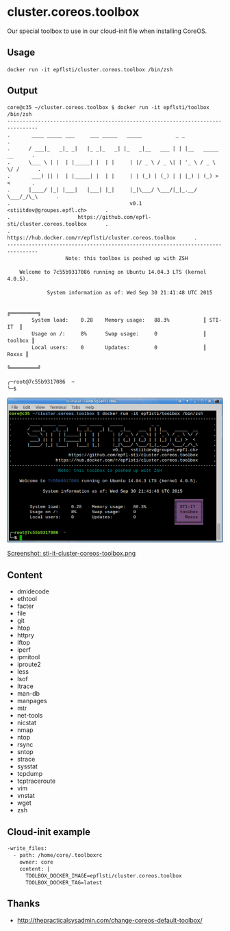 # cluster.coreos.toolbox

Our special toolbox to use in our cloud-init file when installing CoreOS.

## Usage
`docker run -it epflsti/cluster.coreos.toolbox /bin/zsh`

## Output
```
core@c35 ~/cluster.coreos.toolbox $ docker run -it epflsti/toolbox /bin/zsh
--------------------------------------------------------------------------------
.       ____ _____ ___     ___ _____   _____           _ _                     .
.      / ___|_   _|_ _|   |_ _|_   _| |_   _|__   ___ | | |__   _____  __      .
.      \___ \ | |  | |_____| |  | |     | |/ _ \ / _ \| | '_ \ / _ \ \/ /      .
.       ___) || |  | |_____| |  | |     | | (_) | (_) | | |_) | (_) >  <       .
.      |____/ |_| |___|   |___| |_|     |_|\___/ \___/|_|_.__/ \___/_/\_\      .
.                                       v0.1   <stiitdev@groupes.epfl.ch>      .
.                      https://github.com/epfl-sti/cluster.coreos.toolbox      .
.                 https://hub.docker.com/r/epflsti/cluster.coreos.toolbox      .
--------------------------------------------------------------------------------
                   Note: this toolbox is poshed up with ZSH

    Welcome to 7c55b9317086 running on Ubuntu 14.04.3 LTS (kernel 4.0.5).

             System information as of: Wed Sep 30 21:41:48 UTC 2015

                                                                ╔═════════╗
        System load:    0.28    Memory usage:   88.3%           ║ STI-IT  ║
        Usage on /:     8%      Swap usage:     0               ║ toolbox ║
        Local users:    0       Updates:        0               ║   Roxxx ║
                                                                ╚═════════╝

╭─root@7c55b9317086  ~  
╰─$
```

![sti-it-cluster-coreos-toolbox.png](https://raw.githubusercontent.com/epfl-sti/cluster.coreos.toolbox/master/sti-it-cluster-coreos-toolbox.png)

[Screenshot: sti-it-cluster-coreos-toolbox.png](https://raw.githubusercontent.com/epfl-sti/cluster.coreos.toolbox/master/sti-it-cluster-coreos-toolbox.png)

## Content
* dmidecode
* ethtool
* facter
* file
* git
* htop
* httpry
* iftop
* iperf
* ipmitool
* iproute2
* less
* lsof
* ltrace
* man-db
* manpages
* mtr
* net-tools
* nicstat
* nmap
* ntop
* rsync
* sntop
* strace
* sysstat
* tcpdump
* tcptraceroute
* vim
* vnstat
* wget
* zsh

## Cloud-init example
```
-write_files:
  - path: /home/core/.toolboxrc
    owner: core
    content: |
      TOOLBOX_DOCKER_IMAGE=epflsti/cluster.coreos.toolbox
      TOOLBOX_DOCKER_TAG=latest
```

## Thanks
* http://thepracticalsysadmin.com/change-coreos-default-toolbox/
